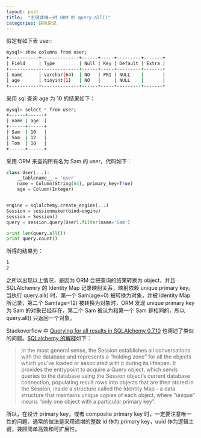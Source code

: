 ```yaml
---
layout: post
title:  "主键非唯一时 ORM 的 query.all()"
categories: 踩坑杂记
---
```


假定有如下表 user:

~~~ bash
mysql> show columns from user;
+-----------+--------------+------+-----+---------+-------+
| Field     | Type         | Null | Key | Default | Extra |
+-----------+--------------+------+-----+---------+-------+
| name      | varchar(64)  | NO   | PRI | NULL    |       |
| age       | tinyint(1)   | NO   |     | NULL    |       |
+-----------+--------------+------+-----+---------+-------+
~~~

采用 sql 查询 age 为 10 的结果如下：

~~~ bash
mysql> select * from user;
+------+------+
| name | age  | 
+------+------+
| Sam  | 10   |
| Sam  | 12   |
| Tom  | 10   |
+------+------+
~~~

采用 ORM 来查询所有名为 Sam 的 user，代码如下：

~~~ python
class User(...):
	__tablename__ = 'user'
	name = Column(String(64), primary_key=True)
	age = Column(Integer)


engine = sqlalchemy.create_engine(...)
Session = sessionmaker(bind=engine)
session = Session()
query = session.query(User).filter(name='Sam')

print len(query.all())
print query.count()
~~~

所得的结果为：

~~~ bash
1
2
~~~

之所以出现以上情况，是因为 ORM 会把查询的结果转换为 object，并且 SQLAlchemry 的 Identity Map 记录映射关系，映射依赖 unique primary key。当执行 query.all() 时，第一个 Sam(age=0) 被转换为对象，并被 Identity Map 所记录，第二个 Sam(age=12) 被转换为对象时，ORM 发现 unique primary key 为 Sam 的对象已经存在，第二个 Sam 被认为和第一个 Sam 是相同的，所以 query.all() 只返回一个对象。

Stackoverflow 中 [Querying for all results in SQLAlchemy 0.7.10](http://stackoverflow.com/questions/19409278/querying-for-all-results-in-sqlalchemy-0-7-10) 也阐述了类似的问题。[SQLalchemy 的解释](http://docs.sqlalchemy.org/en/rel_0_8/orm/session.html#what-does-the-session-do)如下：

> In the most general sense, the Session establishes all conversations with the database and represents a “holding zone” for all the objects which you’ve loaded or associated with it during its lifespan. It provides the entrypoint to acquire a Query object, which sends queries to the database using the Session object’s current database connection, populating result rows into objects that are then stored in the Session, inside a structure called the Identity Map - a data structure that maintains unique copies of each object, where “unique” means “only one object with a particular primary key”.

所以，在设计 primary key，或者 composite primary key 时，一定要注意唯一性的问题。通常的做法是采用递增的整数 id 作为 primary key，uuid 作为逻辑主键，兼顾简单高效和可扩展性。
